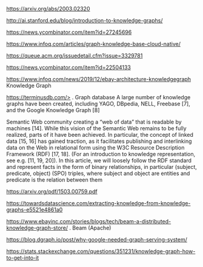 <https://arxiv.org/abs/2003.02320>

http://ai.stanford.edu/blog/introduction-to-knowledge-graphs/

https://news.ycombinator.com/item?id=27245696

<https://www.infoq.com/articles/graph-knowledge-base-cloud-native/>

<https://queue.acm.org/issuedetail.cfm?issue=3329781>

<https://news.ycombinator.com/item?id=22504133>

<https://www.infoq.com/news/2019/12/ebay-architecture-knowledgegraph> Knowledge Graph


https://terminusdb.com/> .  Graph database
A large number of knowledge graphs have been created, including
YAGO, DBpedia, NELL, Freebase [7], and the Google Knowledge Graph [8]

Semantic Web community  creating a “web of data”
that is readable by machines [14]. While this vision of the
Semantic Web remains to be fully realized, parts of it have
been achieved. In particular, the concept of linked data [15, 16]
has gained traction, as it facilitates publishing and interlinking
data on the Web in relational form using the W3C Resource
Description Framework (RDF) [17, 18]. (For an introduction
to knowledge representation, see e.g. [11, 19, 20]).
In this article, we will loosely follow the RDF standard and
represent facts in the form of binary relationships, in particular
(subject, predicate, object) (SPO) triples, where subject and
object are entities and predicate is the relation between
them

<https://arxiv.org/pdf/1503.00759.pdf>

https://towardsdatascience.com/extracting-knowledge-from-knowledge-graphs-e5521e4861a0


https://www.ebayinc.com/stories/blogs/tech/beam-a-distributed-knowledge-graph-store/ .   Beam (Apache)

https://blog.dgraph.io/post/why-google-needed-graph-serving-system/

https://stats.stackexchange.com/questions/351231/knowledge-graph-how-to-get-into-it
